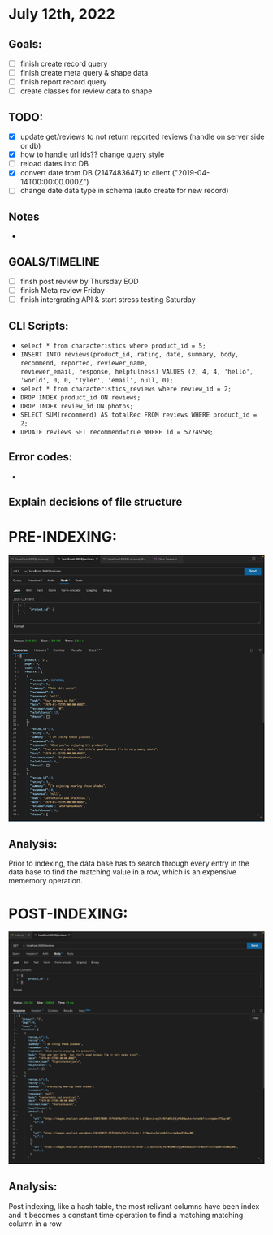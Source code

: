 # July 12th, 2022

## Goals:
- [ ] finish create record query
- [ ] finish create meta query & shape data
- [ ] finish report record query
- [ ] create classes for review data to shape

## TODO:
- [X] update get/reviews to not return reported reviews (handle on server side or db)
- [X] how to handle url ids?? change query style
- [ ] reload dates into DB
- [X] convert date from DB (2147483647) to client ("2019-04-14T00:00:00.000Z")
- [ ] change date data type in schema (auto create for new record)

## Notes
-

## GOALS/TIMELINE
- [ ] finsh post review by Thursday EOD
- [ ] finish Meta review Friday
- [ ] finish intergrating API & start stress testing Saturday

## CLI Scripts:
- ```select * from characteristics where product_id = 5;```
- ```INSERT INTO reviews(product_id, rating, date, summary, body, recommend, reported, reviewer_name,                          reviewer_email, response, helpfulness) VALUES (2, 4, 4, 'hello', 'world', 0, 0, 'Tyler', 'email', null, 0);```
- ```select * from characteristics_reviews where review_id = 2;```
- ```DROP INDEX product_id ON reviews;```
- ```DROP INDEX review_id ON photos;```
- ```SELECT SUM(recommend) AS totalRec FROM reviews WHERE product_id = 2;```
- ```UPDATE reviews SET recommend=true WHERE id = 5774958; ```


## Error codes:
-


## Explain decisions of file structure

# PRE-INDEXING:
![](Resources/pre-indexing-performance.png)
## Analysis:
Prior to indexing, the data base has to search through every entry in the data base to find the matching value in a row, which is an expensive mememory operation.

# POST-INDEXING:
![](Resources/post-indexing-performance.png)
## Analysis:
Post indexing, like a hash table, the most relivant columns have been index and it becomes a constant time operation to find a matching matching column in a row
